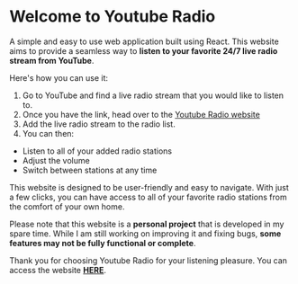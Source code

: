 # Welcome to Youtube Radio

A simple and easy to use web application built using React. This website aims to provide a seamless way to **listen to your favorite 24/7 live radio stream from YouTube**.

Here's how you can use it:

1. Go to YouTube and find a live radio stream that you would like to listen to.
2. Once you have the link, head over to the [Youtube Radio website](https://rafaeloliveiratinoco.github.io/youtuberadio/build/)
3. Add the live radio stream to the radio list.
4. You can then:
  * Listen to all of your added radio stations
  * Adjust the volume
  * Switch between stations at any time

This website is designed to be user-friendly and easy to navigate. With just a few clicks, you can have access to all of your favorite radio stations from the comfort of your own home.

Please note that this website is a **personal project** that is developed in my spare time. While I am still working on improving it and fixing bugs, **some features may not be fully functional or complete**.

Thank you for choosing Youtube Radio for your listening pleasure. You can access the website **[HERE](https://rafaeloliveiratinoco.github.io/youtuberadio/build/)**.